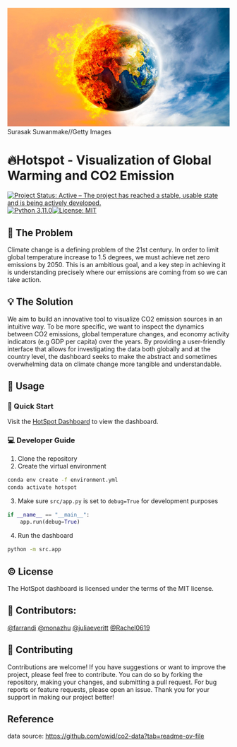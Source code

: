 ![Project Cover](img/cover.png)
Surasak Suwanmake//Getty Images

# 🔥Hotspot - Visualization of Global Warming and CO2 Emission

[![Project Status: Active – The project has reached a stable, usable state and is being actively developed.](https://www.repostatus.org/badges/latest/active.svg)](https://www.repostatus.org/#active) [![Python 3.11.0](https://img.shields.io/badge/python-3.11.0-blue.svg)](https://www.python.org/downloads/release/python-390/)[![License: MIT](https://img.shields.io/badge/License-MIT-yellow.svg)](https://opensource.org/licenses/MIT)

## 📖 The Problem
Climate change is a defining problem of the 21st century. In order to limit global temperature increase to 1.5 degrees, we must achieve net zero emissions by 2050. This is an ambitious goal, and a key step in achieving it is understanding precisely where our emissions are coming from so we can take action.

## 💡 The Solution

We aim to build an innovative tool to visualize CO2 emission sources in an intuitive way. To be more specific, we want to inspect the dynamics between CO2 emissions, global temperature changes, and economy activity indicators (e.g GDP per capita) over the years. By providing a user-friendly interface that allows for investigating the data both globally and at the country level, the dashboard seeks to make the abstract and sometimes overwhelming data on climate change more tangible and understandable.

## 🏃 Usage

### 🚀 Quick Start

Visit the [HotSpot Dashboard](https://hotspot-tracking-co2-emission-across-the.onrender.com/) to view the dashboard.

### 💻 Developer Guide

1. Clone the repository
2. Create the virtual environment

```bash
conda env create -f environment.yml
conda activate hotspot
```

3. Make sure `src/app.py` is set to `debug=True` for development purposes

```python
if __name__ == "__main__":
    app.run(debug=True)
```

4. Run the dashboard

```bash
python -m src.app
```

## ©️ License

The HotSpot dashboard is licensed under the terms of the MIT license.

## 👥 Contributors:

[@farrandi](https://github.com/farrandi)
[@monazhu](https://github.com/monazhu)
[@juliaeveritt](https://github.com/juliaeveritt)
[@Rachel0619](https://github.com/Rachel0619)

## 🤝 Contributing

Contributions are welcome! If you have suggestions or want to improve the project, please feel free to contribute. You can do so by forking the repository, making your changes, and submitting a pull request. For bug reports or feature requests, please open an issue. Thank you for your support in making our project better!

## Reference

data source: https://github.com/owid/co2-data?tab=readme-ov-file
